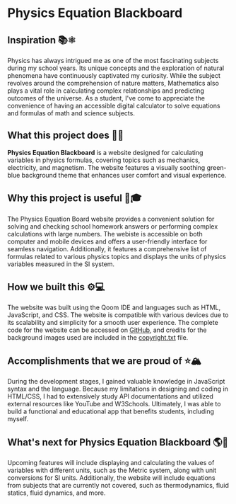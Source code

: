 Physics Equation Blackboard
==================
## Inspiration &#x1F4DA;&#x269B;
Physics has always intrigued me as one of the most fascinating subjects during my school years. Its unique concepts and the exploration of natural phenomena have continuously captivated my curiosity. While the subject revolves around the comprehension of nature matters, Mathematics also plays a vital role in calculating complex relationships and predicting  outcomes of the universe. As a student, I've come to appreciate the convenience of having an accessible digital calculator to solve equations and formulas of math and science subjects.

## What this project does &#x1F30C;&#x1F320;
**Physics Equation Blackboard** is a website designed for calculating variables in physics formulas, covering topics such as mechanics, electricity, and magnetism. The website features a visually soothing green-blue background theme that enhances user comfort and visual experience.

## Why this project is useful &#x1F4D3;&#x1F393;
The Physics Equation Board website provides a convenient solution for solving and checking school homework answers or performing complex calculations with large numbers. The webiste is accessible on both computer and mobile devices and offers a user-friendly interface for seamless navigation. Additionally, it features a comprehensive list of formulas related to various physics topics and displays the units of physics variables measured in the SI system.

## How we built this &#x2699;&#x1F4BB;
The website was built using the Qoom IDE and languages such as HTML, JavaScript, and CSS. The website is compatible with various devices due to its scalability and simplicity for a smooth user experience. The complete code for the website can be accessed on [GitHub]( https://github.com/phyulwin/HackBytesII-2023), and credits for the background images used are included in the [copyright.txt](https://github.com/phyulwin/HackBytesII-2023/blob/main/copyright.txt) file.

## Accomplishments that we are proud of &#x2B50;&#x1F3D4;
During the development stages, I gained valuable knowledge in JavaScript syntax and the language. Because my limitations in designing and coding in HTML/CSS, I had to extensively study API documentations and utilized external resources like YouTube and W3Schools. Ultimately, I was able to build a functional and educational app that benefits students, including myself.

## What's next for Physics Equation Blackboard &#x1F30E;&#x1F52C;
Upcoming features will include displaying and calculating the values of variables with different units, such as the Metric system, along with unit conversions for SI units. Additionally, the website will include equations from subjects that are currently not covered, such as thermodynamics, fluid statics, fluid dynamics, and more.
